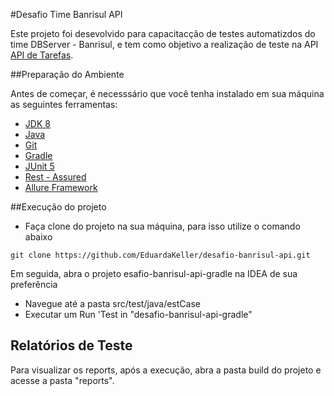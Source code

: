 #Desafio Time Banrisul API

Este projeto foi desevolvido para capacitacção de testes automatizdos do time DBServer - Banrisul, e tem como objetivo a realização de teste na API [API de Tarefas](https://apidetarefas.docs.apiary.io/%23reference/0/contatos).

##Preparação do Ambiente

Antes de começar, é necesssário que você tenha instalado em sua máquina as seguintes ferramentas:

- [JDK 8](https://www.oracle.com/br/java/technologies/javase/javase-jdk8-downloads.html)
- [Java](https://www.java.com/pt-BR/)
- [Git](https://git-scm.com)
- [Gradle](https://gradle.org)
- [JUnit 5](https://junit.org/junit5/)
- [Rest - Assured](https://rest-assured.io)
- [Allure Framework](https://docs.qameta.io/allure/)

##Execução do projeto

* Faça clone do projeto na sua máquina, para isso utilize o comando abaixo

```
git clone https://github.com/EduardaKeller/desafio-banrisul-api.git
```
Em seguida, abra o projeto esafio-banrisul-api-gradle na IDEA de sua preferência
- Navegue até a pasta src/test/java/estCase
- Executar um Run 'Test in "desafio-banrisul-api-gradle"

## Relatórios de Teste

Para visualizar os reports, após a execução, abra a pasta build do projeto e acesse a pasta "reports".









